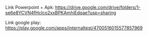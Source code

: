 Link Powerpoint + Apk: https://drive.google.com/drive/folders/1-se6e8YCVN4fHclco2xxBPKAmhiEdqae?usp=sharing

Link google play: https://play.google.com/apps/internaltest/4700516015577857969
